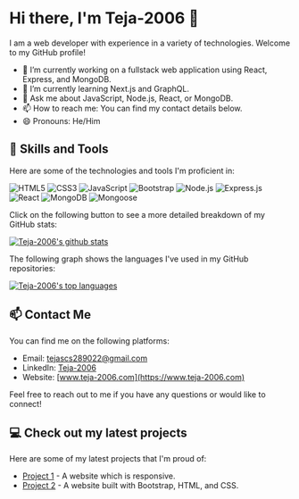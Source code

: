 
# Hi there, I'm Teja-2006 👋

I am a web developer with experience in a variety of technologies. Welcome to my GitHub profile! 

- 🔭 I’m currently working on a fullstack web application using React, Express, and MongoDB.
- 🌱 I’m currently learning Next.js and GraphQL.
- 💬 Ask me about JavaScript, Node.js, React, or MongoDB.
- 📫 How to reach me: You can find my contact details below.
- 😄 Pronouns: He/Him

## 🚀 Skills and Tools

Here are some of the technologies and tools I'm proficient in:

![HTML5](https://img.shields.io/badge/-HTML5-black?style=flat-square&logo=html5&logoColor=white)
![CSS3](https://img.shields.io/badge/-CSS3-black?style=flat-square&logo=css3)
![JavaScript](https://img.shields.io/badge/-JavaScript-black?style=flat-square&logo=javascript)
![Bootstrap](https://img.shields.io/badge/-Bootstrap-563D7C?style=flat-square&logo=bootstrap)
![Node.js](https://img.shields.io/badge/-Node.js-black?style=flat-square&logo=Node.js)
![Express.js](https://img.shields.io/badge/-Express.js-yellow?style=flat-square&logo=express&logoColor=black)
![React](https://img.shields.io/badge/-React-black?style=flat-square&logo=react)
![MongoDB](https://img.shields.io/badge/-MongoDB-black?style=flat-square&logo=mongodb)
![Mongoose](https://img.shields.io/badge/-Mongoose-black?style=flat-square&logo=mongoose)

Click on the following button to see a more detailed breakdown of my GitHub stats:

[![Teja-2006's github stats](https://github-readme-stats.vercel.app/api?username=Teja-2006&show_icons=true&theme=dark&count_private=true)](https://github.com/Teja-2006)

The following graph shows the languages I've used in my GitHub repositories:

[![Teja-2006's top languages](https://github-readme-stats.vercel.app/api/top-langs/?username=Teja-2006&theme=dark&layout=compact)](https://github.com/Teja-2006)

## 📫 Contact Me

You can find me on the following platforms:

- Email: tejascs289022@gmail.com
- LinkedIn: [Teja-2006]([https://www.linkedin.com/in/teja-2006/](https://www.linkedin.com/in/tejeswar-reddy-32ba23271/))
- Website: [www.teja-2006.com](https://www.teja-2006.com)

Feel free to reach out to me if you have any questions or would like to connect! 

## 💻 Check out my latest projects

Here are some of my latest projects that I'm proud of:

- [Project 1](https://github.com/Teja-2006/project1) - A website which is responsive.
- [Project 2](https://github.com/Teja-2006/project2) - A website built with Bootstrap, HTML, and CSS.
